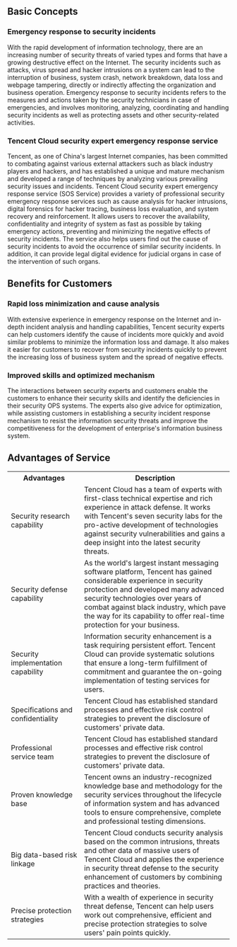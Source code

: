 ## Basic Concepts
###  Emergency response to security incidents 
With the rapid development of information technology, there are an increasing number of security threats of varied types and forms that have a growing destructive effect on the Internet. The security incidents such as attacks, virus spread and hacker intrusions on a system can lead to the interruption of business, system crash, network breakdown, data loss and webpage tampering, directly or indirectly affecting the organization and business operation. 
Emergency response to security incidents refers to the measures and actions taken by the security technicians in case of emergencies, and involves monitoring, analyzing, coordinating and handling security incidents as well as protecting assets and other security-related activities. 
### Tencent Cloud security expert emergency response service 
Tencent, as one of China's largest Internet companies, has been committed to combating against various external attackers such as black industry players and hackers, and has established a unique and mature mechanism and developed a range of techniques by analyzing various prevailing security issues and incidents. 
Tencent Cloud security expert emergency response service (SOS Service) provides a variety of professional security emergency response services such as cause analysis for hacker intrusions, digital forensics for hacker tracing, business loss evaluation, and system recovery and reinforcement. It allows users to recover the availability, confidentiality and integrity of system as fast as possible by taking emergency actions, preventing and minimizing the negative effects of security incidents. The service also helps users find out the cause of security incidents to avoid the occurrence of similar security incidents. In addition, it can provide legal digital evidence for judicial organs in case of the intervention of such organs.  

## Benefits for Customers
### Rapid loss minimization and cause analysis 
With extensive experience in emergency response on the Internet and in-depth incident analysis and handling capabilities, Tencent security experts can help customers identify the cause of incidents more quickly and avoid similar problems to minimize the information loss and damage. It also makes it easier for customers to recover from security incidents quickly to prevent the increasing loss of business system and the spread of negative effects.
### Improved skills and optimized mechanism  
The interactions between security experts and customers enable the customers to enhance their security skills and identify the deficiencies in their security OPS systems. The experts also give advice for optimization, while assisting customers in establishing a security incident response mechanism to resist the information security threats and improve the competitiveness for the development of enterprise's information business system. 

## Advantages of Service

<table>
<tr>
<th width=150>Advantages</th>
  <th>Description</th>
 </tr>
<tr>
<td>Security research capability</td>
<td>Tencent Cloud has a team of experts with first-class technical expertise and rich experience in attack defense. It works with Tencent's seven security labs for the pro-active development of technologies against security vulnerabilities and gains a deep insight into the latest security threats. </td>
</tr>
<tr>
<td>Security defense capability</td>
<td>As the world's largest instant messaging software platform, Tencent has gained considerable experience in security protection and developed many advanced security technologies over years of combat against black industry, which pave the way for its capability to offer real-time protection for your business. </td>
</tr>
<tr>
<td>Security implementation capability</td>
<td>Information security enhancement is a task requiring persistent effort. Tencent Cloud can provide systematic solutions that ensure a long-term fulfillment of commitment and guarantee the on-going implementation of testing services for users. </td>
</tr>
<tr>
<td>Specifications and confidentiality</td>
<td>Tencent Cloud has established standard processes and effective risk control strategies to prevent the disclosure of customers' private data. </td>
</tr>
<tr>
<td>Professional service team</td>
<td>Tencent Cloud has established standard processes and effective risk control strategies to prevent the disclosure of customers' private data. </td>
</tr>
<tr>
<td>Proven knowledge base</td>
<td>Tencent owns an industry-recognized knowledge base and methodology for the security services throughout the lifecycle of information system and has advanced tools to ensure comprehensive, complete and professional testing dimensions. </td>
</tr>
<tr>
<td>Big data-based risk linkage</td>
<td>Tencent Cloud conducts security analysis based on the common intrusions, threats and other data of massive users of Tencent Cloud and applies the experience in security threat defense to the security enhancement of customers by combining practices and theories. </td>
</tr>
<tr>
<td>Precise protection strategies</td>
<td>With a wealth of experience in security threat defense, Tencent can help users work out comprehensive, efficient and precise protection strategies to solve users' pain points quickly. </td>
</tr>
 </table> 



